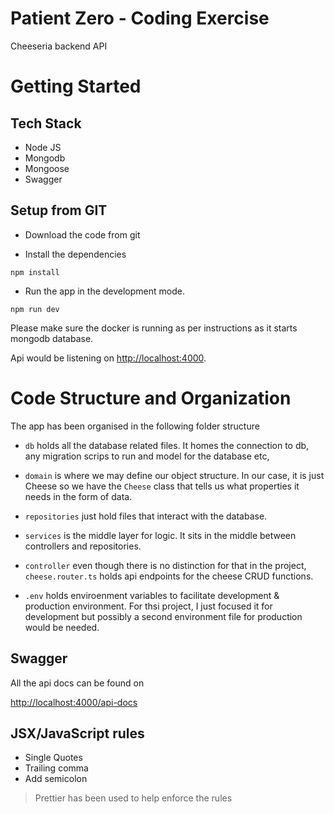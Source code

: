 # Patient Zero - Coding Exercise

Cheeseria backend API

# Getting Started

## Tech Stack

- Node JS
- Mongodb
- Mongoose
- Swagger

## Setup from GIT

- Download the code from git

- Install the dependencies

```
npm install
```

- Run the app in the development mode.

```
npm run dev
```

Please make sure the docker is running as per instructions as it starts mongodb database.

Api would be listening on [http://localhost:4000](http://localhost:4000).

# Code Structure and Organization

The app has been organised in the following folder structure

- `db` holds all the database related files. It homes the connection to db, any migration scrips to run and model for the database etc,

- `domain` is where we may define our object structure. In our case, it is just Cheese so we have the `Cheese` class that tells us what properties it needs in the form of data.

- `repositories` just hold files that interact with the database. 

- `services` is the middle layer for logic. It sits in the middle between controllers and repositories.

- `controller` even though there is no distinction for that in the project, `cheese.router.ts` holds api endpoints for the cheese CRUD functions.

- `.env` holds enviroenment variables to facilitate development & production environment. For thsi project, I just focused it for development but possibly a second environment file for production would be needed.

## Swagger 

All the api docs can be found on

[http://localhost:4000/api-docs](http://localhost:4000/api-docs)

## JSX/JavaScript rules

- Single Quotes
- Trailing comma
- Add semicolon

> Prettier has been used to help enforce the rules
